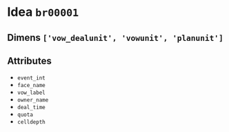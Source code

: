 # Idea `br00001`

## Dimens `['vow_dealunit', 'vowunit', 'planunit']`

## Attributes
- `event_int`
- `face_name`
- `vow_label`
- `owner_name`
- `deal_time`
- `quota`
- `celldepth`
